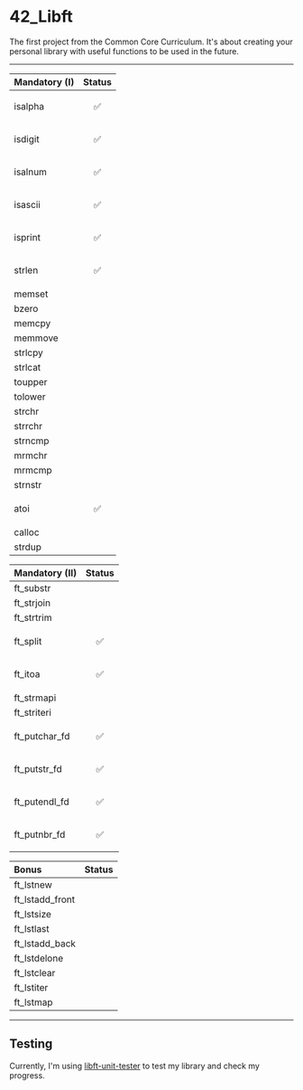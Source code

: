 # 42_Libft
The first project from the Common Core Curriculum. It's about creating your personal library with useful functions to be used in the future.

---

| Mandatory (I) | Status     |
| :-------- | :------- |
| isalpha | <p align="center">✅</p> |
| isdigit | <p align="center">✅</p> |
| isalnum | <p align="center">✅</p> |
| isascii | <p align="center">✅</p> |
| isprint | <p align="center">✅</p> |
| strlen | <p align="center">✅</p> |
| memset |  |
| bzero |  |
| memcpy |  |
| memmove |  |
| strlcpy |  |
| strlcat |  |
| toupper |  |
| tolower |  |
| strchr |  |
| strrchr |  |
| strncmp |  |
| mrmchr |  |
| mrmcmp |  |
| strnstr |  |
| atoi | <p align="center">✅</p> |
| calloc |  |
| strdup |  |

| Mandatory (II) | Status     |
| :-------- | :------- |
| ft_substr |  |
| ft_strjoin |  |
| ft_strtrim |  |
| ft_split | <p align="center">✅</p> |
| ft_itoa | <p align="center">✅</p> |
| ft_strmapi |  |
| ft_striteri |  |
| ft_putchar_fd | <p align="center">✅</p> |
| ft_putstr_fd | <p align="center">✅</p> |
| ft_putendl_fd | <p align="center">✅</p> |
| ft_putnbr_fd | <p align="center">✅</p> |

| Bonus | Status     |
| :-------- | :------- |
| ft_lstnew |  |
| ft_lstadd_front |  |
| ft_lstsize |  |
| ft_lstlast |  |
| ft_lstadd_back |  |
| ft_lstdelone |  |
| ft_lstclear |  |
| ft_lstiter |  |
| ft_lstmap |  |

---

## Testing
Currently, I'm using [libft-unit-tester](https://github.com/alelievr/libft-unit-test) to test my library and check my progress.
